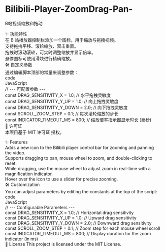 # Bilibili-Player-ZoomDrag-Pan-  
B站视频缩放和拖动  


✨ 功能特性  
在 B 站播放器控制栏添加一个图标，用于缩放与拖拽视频。  
支持拖拽平移、滚轮缩放、双击重置。  
拖拽时滚动滚轮，可实时调整缩放并显示倍率。  
悬停图标可使用滑块进行精确缩放。  
🛠️ 自定义参数  
通过编辑脚本顶部的常量来调整参数：  
code  
JavaScript  
// --- 可配置参数 ---  
const DRAG_SENSITIVITY_X = 1.0;      // 水平拖拽灵敏度  
const DRAG_SENSITIVITY_Y_UP = 1.0;   // 向上拖拽灵敏度  
const DRAG_SENSITIVITY_Y_DOWN = 2.0; // 向下拖拽灵敏度  
const SCROLL_ZOOM_STEP = 0.1;        // 每次滚轮缩放的步长  
const INDICATOR_TIMEOUT_MS = 800;    // 缩放倍率指示器显示时长 (毫秒)  
📄 许可证  
本项目基于 MIT 许可证 授权。  



✨ Features  
Adds a new icon to the Bilibili player control bar for zooming and panning the video.  
Supports dragging to pan, mouse wheel to zoom, and double-clicking to reset.  
While dragging, use the mouse wheel to adjust zoom in real-time with a magnification indicator.  
Hover over the icon to use a slider for precise zooming.  
🛠️ Customization  
You can adjust parameters by editing the constants at the top of the script:  
code  
JavaScript  
// --- Configurable Parameters ---  
const DRAG_SENSITIVITY_X = 1.0;      // Horizontal drag sensitivity  
const DRAG_SENSITIVITY_Y_UP = 1.0;   // Upward drag sensitivity  
const DRAG_SENSITIVITY_Y_DOWN = 2.0; // Downward drag sensitivity  
const SCROLL_ZOOM_STEP = 0.1;        // Zoom step for each mouse wheel scroll  
const INDICATOR_TIMEOUT_MS = 800;    // Display duration for the zoom indicator (in ms)  
📄 License
This project is licensed under the MIT License.
